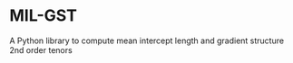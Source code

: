 # MIL-GST
A Python library to compute mean intercept length and gradient structure 2nd order tenors 
